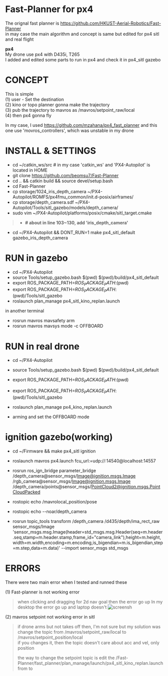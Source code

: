 

# Fast-Planner for px4

The orignal fast planner is https://github.com/HKUST-Aerial-Robotics/Fast-Planner   
in may case the main algorithm and concept is same but edited for px4 sitl and real flight

**px4**   
My drone use px4 with D435i, T265   
I added and edited some parts to run in px4 and check it in px4_sitl gazebo

# CONCEPT
This is simple   
(1) user - Set the destination   
(2) kino or topo planner gonna make the trajectory   
(3) pub the trajectory to mavros as /mavros/setpoint_raw/local   
(4) then px4 gonna fly   

 

In my case, I used https://github.com/mzahana/px4_fast_planner
and this one use 'movros_controllers', which was unstable in my drone



# INSTALL & SETTINGS
- cd ~/catkin_ws/src # in my case 'catkin_ws' and 'PX4-Autopilot' is located in HOME
- git clone https://github.com/beomsu7/Fast-Planner 
- cd .. && catkin build && source devel/setup.bash
- cd Fast-Planner
- cp storage/1024_iris_depth_camera ~/PX4-Autopilot/ROMFS/px4fmu_common/init.d-posix/airframes/
- cp storage/depth_camera.sdf ~/PX4-Autopilot/Tools/sitl_gazebo/models/depth_camera/
- sudo vim ~/PX4-Autopilot/platforms/posix/cmake/sitl_target.cmake  
>- **# about in line 103~130, add 'iris_depth_camera'**
- cd ~/PX4-Autopilot && DONT_RUN=1 make px4_sitl_default gazebo_iris_depth_camera


# RUN in gazebo
- cd ~/PX4-Autopilot
- source Tools/setup_gazebo.bash $(pwd) $(pwd)/build/px4_sitl_default
- export ROS_PACKAGE_PATH=$ROS_PACKAGE_PATH:$(pwd)
- export ROS_PACKAGE_PATH=$ROS_PACKAGE_PATH:$(pwd)/Tools/sitl_gazebo
- roslaunch plan_manage px4_sitl_kino_replan.launch   

in another terminal
- rosrun mavros mavsafety arm 
- rosrun mavros mavsys mode -c OFFBOARD   

# RUN in real drone
- cd ~/PX4-Autopilot
- source Tools/setup_gazebo.bash $(pwd) $(pwd)/build/px4_sitl_default
- export ROS_PACKAGE_PATH=$ROS_PACKAGE_PATH:$(pwd)
- export ROS_PACKAGE_PATH=$ROS_PACKAGE_PATH:$(pwd)/Tools/sitl_gazebo
- roslaunch plan_manage px4_kino_replan.launch      
   
- arming and set the OFFBOARD mode

# ignition gazebo(working)
- cd ~/Firmware && make px4_sitl ignition
- roslaunch mavros px4.launch fcu_url:=udp://:14540@localhost:14557
- rosrun ros_ign_bridge parameter_bridge /depth_camera@sensor_msgs/Image@ignition.msgs.Image /rgb_camera@sensor_msgs/Image@ignition.msgs.Image /depth_camera/points@sensor_msgs/PointCloud2@ignition.msgs.PointCloudPacked

- rostopic echo /mavrolocal_position/pose
- rostopic echo --noar/depth_camera

- rosrun topic_tools transform /depth_camera /d435/depth/ima_rect_raw sensor_msgs/Image 'sensor_msgs.msg.Image(header=std_msgs.msg.Header(seq=m.header.seq,stamp=m.header.stamp,frame_id="camera_link"),height=m.height,width=m.width,encoding=m.encoding,is_bigendian=m.is_bigendian,step=m.step,data=m.data)' --import sensor_msgs std_msgs


# ERRORS

There were two main error when I tested and runned these

(1) Fast-planner is not working error
> when clicking and dragging for 2d nav goal then the error go up
> In my desktop the error go up and laptop doesn't
![screensh](./image/fast_planner_error.png)

(2) mavros setpoint not working error in sitl
> if drone arms but not takes off then, I'm not sure but my solution was change the topic from /mavros/setpoint_raw/local to /mavros/setpoint_position/local   
> if you changes it, then the topic doesn't care about acc and vel, only position
> 
> the way to change the setpoint topic is edit the /Fast-Planner/fast_planner/plan_manage/launch/px4_sitl_kino_replan.launch
>  from <node pkg="plan_manage" name="traj_msg_converter" type="trajectory_msg_converter_raw.py" output="screen"/>
>  to <node pkg="plan_manage" name="traj_msg_converter" type="trajectory_msg_converter_pos.py" output="screen"/>

